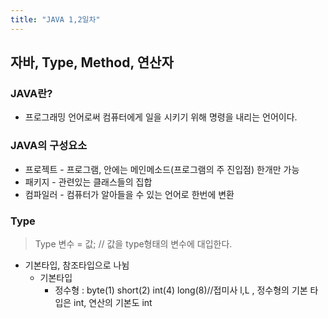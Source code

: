```yaml
---
title: "JAVA 1,2일차"
---
```

자바, Type, Method, 연산자
------------------------------------------
### JAVA란?
* 프로그래밍 언어로써 컴퓨터에게 일을 시키기 위해 명령을 내리는 언어이다.

### JAVA의 구성요소
* 프로젝트 - 프로그램, 안에는 메인메소드(프로그램의 주 진입점) 한개만 가능
* 패키지 - 관련있는 클래스들의 집합
* 컴파일러 - 컴퓨터가 알아들을 수 있는 언어로 한번에 변환

### Type
> Type 변수 = 값;  // 값을 type형태의 변수에 대입한다.

- 기본타입, 참조타입으로 나뉨
  - 기본타입
    - 정수형 : byte(1) short(2)  int(4)  long(8)//접미사 l,L , 정수형의 기본 타입은 int, 연산의 기본도 int
